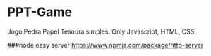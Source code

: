# PPT-Game
Jogo Pedra Papel Tesoura simples. Only Javascript, HTML, CSS

###node easy server
https://www.npmjs.com/package/http-server